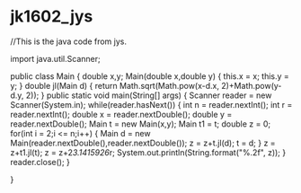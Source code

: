# jk1602_jys
//This is the java code from jys.

import java.util.Scanner;

public class Main {
	double x,y;
	Main(double x,double y)
	{
		this.x = x;
		this.y = y;
	}
	double jl(Main d)
	{
		return Math.sqrt(Math.pow(x-d.x, 2)+Math.pow(y-d.y, 2));
	}
	public static void main(String[] args) {
		Scanner reader = new Scanner(System.in);
		while(reader.hasNext())
		{
			int n = reader.nextInt();
			int r = reader.nextInt();
			double x = reader.nextDouble();
			double y = reader.nextDouble();
			Main t = new Main(x,y);
			Main t1 = t;
			double z = 0;
			for(int i = 2;i <= n;i++)
			{
				Main d = new Main(reader.nextDouble(),reader.nextDouble());
				z = z+t.jl(d);
				t = d;
			}
			z = z+t1.jl(t);
			z = z+2*3.1415926*r;
			System.out.println(String.format("%.2f", z));
		}
        reader.close();
	}

}

